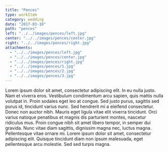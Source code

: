 ```yaml
---
title: "Pences"
type: workItem
category: wedding
date: "2017-03-10"
path: "pences"
left: "../../images/pences/left.jpg"
center: "../../images/pences/center.jpg"
right: "../../images/pences/right.jpg"
attachments: 
  - "../../images/pences/left.jpg"
  - "../../images/pences/center.jpg"
  - "../../images/pences/right.jpg"
  - "../../images/pences/1.jpg"
  - "../../images/pences/2.jpg"
  - "../../images/pences/3.jpg"
---
```


Lorem ipsum dolor sit amet, consectetur adipiscing elit. In eu nulla justo. Nam et viverra eros. Vestibulum condimentum arcu sapien, quis mattis nulla volutpat in. Proin sodales eget leo at congue. Sed justo purus, sagittis sed purus id, tincidunt varius nunc. Sed hendrerit mi a eleifend consectetur. Donec non auctor nibh. Mauris eget ligula vitae elit viverra tincidunt. Orci varius natoque penatibus et magnis dis parturient montes, nascetur ridiculus mus. Proin congue nibh sit amet libero tempor, in semper dui gravida. Nunc vitae diam sagittis, dignissim magna nec, luctus magna. Pellentesque vitae ornare mi. Lorem ipsum dolor sit amet, consectetur adipiscing elit. Quisque tincidunt diam non ipsum malesuada, eget pellentesque arcu molestie. Sed sed turpis magna.